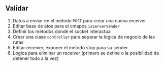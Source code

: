 ## Validar
1. Datos a enviar en el metodo ```POST``` para crear una nueva receiver
2. Editar base de atos para el cmapos ```isServerSender```
3. Definir los metodos donde el socket interactua 
4. Crear una clase ```controller``` para separar la logica de negocio de las rutas
5. Editar receiver, exponer el metodo stop para su sender
6. Logica para eliminar un receiver (primero se detine o la posibilidad de detener todo a la vez)
